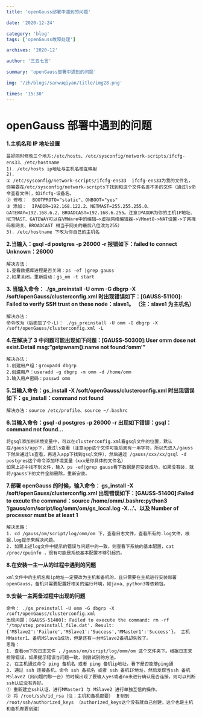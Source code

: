 ```yaml
---
title: 'openGauss部署中遇到的问题'

date: '2020-12-24'

category: 'blog'
tags: ['openGauss故障处理']

archives: '2020-12'

author: '三五七言'

summary: 'openGauss部署中遇到的问题'

img: '/zh/blogs/sanwuqiyan/title/img28.png'

times: '15:30'
---
```


# openGauss 部署中遇到的问题<a name="ZH-CN_TOPIC_0000001073050591"></a>

**1.主机名和 IP 地址设置**

```
最好同时修改三个地方:/etc/hosts、/etc/sysconfig/network-scripts/ifcfg-ens33、/etc/hostname
1). /etc/hosts ip地址与主机名相互映射
2).
① /etc/sysconfig/network-scripts/ifcfg-ens33  ifcfg-ens33为我的文件名，你需要在/etc/sysconfig/network-scripts下找到和这个文件名差不多的文件（通过ls命令查看文件），如ifcfg-设备名。
② 修改：  BOOTPROTO="static"、ONBOOT="yes"
③ 添加：  IPADDR=192.168.122.2、NETMAST=255.255.255.0、GATEWAY=192.168.6.2、BROADCAST=192.168.6.255。注意IPADDR为你的主机IP地址、NETMAST、GATEWAY可以在VMWare中的编辑–>虚拟网络编辑器->VMnet8->NAT设置->子网掩码和网关、BROADCAST 相当于网关的最后八位改为255）
3). /etc/hostname 下改为你自己的主机名
```

**2.当输入：gsql -d postgres -p 26000 -r 报错如下：failed to connect Unknown：26000**

```
解决方法：
1.查看数据库进程是否关闭：ps -ef |grep gauss
2.如果关闭，重新启动：gs_om -t start
```

**3. 当输入命令： ./gs_preinstall -U omm -G dbgrp -X /soft/openGauss/clusterconfig.xml 时出现错误如下：\[GAUSS-51100\]: Failed to verify SSH trust on these node：slave1。 （注：slave1 为主机名）**

```
解决办法：
命令改为（后面加了个-L）： ./gs_preinstall -U omm -G dbgrp -X /soft/openGauss/clusterconfig.xml -L
```

**4.在解决了 3 中问题可能出现如下问题：\[GAUSS-50300\]:User omm dose not exist.Detail msg:“getpwnam\(\):name not found:‘omm’”**

```
解决办法：
1.创建用户组：groupadd dbgrp
2.创建用户：useradd -g dbgrp -m omm -d /home/omm
3.输入用户密码：passwd omm
```

**5.当输入命令：gs_install -X /soft/openGauss/clusterconfig.xml 时出现错误如下：gs_install：command not found**

```
解决办法：source /etc/profile、source ~/.bashrc
```

**6.当输入命令：gsql -d postgres -p 26000 -r 出现如下错误：gsql：command not found…**

```
将gsql添加到环境变量中，可以在clusterconfig.xml看gsql文件的位置，默认在/gauss/app下，通过ls查看（注意app这个文件可能后面有一串字符，所以先进入/gauss下然后通过ls查看，再进入app下找到gsql文件），然后通过 /gauss/xxx/xx/gsql -d postgres这个命令添加环境变量（xxx是你具体的文件名）
如果上述中找不到文件，输入 ps -ef|grep gauss看下数据是否安装成功，如果没有装，就将/gauss下的文件全部删除，重新安装。
```

**7.部署 openGauss 的时候，输入命令： gs_install -X /soft/openGauss/clusterconfig.xml 出现错误如下：\[GAUSS-51400\]:Failed to excute the command：source /home/omm/.bashrc:python3 ‘/gauss/om/script/log/omm/om/gs_local.log -X…’、以及 Number of processor must be at least 1**

```
解决思路：
1. cd /gauss/om/script/log/omm/om 下，查看日志文件，查看所有的.log文件，根据.log提示来解决问题。
2. 如果上述log文件中提示的错误与问题中的一致，则查看下系统的基本配置，cat /proc/cpuinfo ，很有可能是系统基本配置不够引起的。
```

**8.在安装一主一从的过程中遇到的问题**

```
xml文件中的主机名和ip地址一定要改为主机和备机的，且只需要在主机进行安装部署openGauss，备机只需要配置好相关的运行环境，如java、python3等依赖包。
```

**9.安装一主两备过程中出现的问题**

```
命令： ./gs_preinstall -U omm -G dbgrp -X /soft/openGauss/clusterconfig.xml
出现问题：[GAUSS-51400]: Failed to execute the command: rm -rf '/tmp/step_preinstall_file.dat'. Result:{'MSlave2':'Failure','MSlave1':'Success','MMaster1':'Success'}。 主机MMaster1、备机MSlave1成功，但是还有一台MSlave2备机却失败了。
思路：
1. 查看om下的日志文件 ，/gauss/om/script/log/omm/om 这个文件夹下。根据日志来排除错误，如果提示错误与问题一致，则尝试别的方法。
2. 在主机通过命令 ping 备机名 或者 ping 备机ip地址，看下是否能够ping通
3. 通过 ssh 连接备机，命令 ssh 备机名 或者 ssh 备机IP地址，然后发现当ssh 备机MSlave2（出问题的那一台）的时候出现了要输入yes或者no来进行确认是否连接，则可以判断ssh认证没有弄好。
① 重新建立ssh认证，进行MMaster1 与 MSlave2 进行单独互信的操作。
② 将 /root/ssh/id_rsa（注：主机和备机都要） 复制到 /root/ssh/authorized_keys （authorized_keys这个没有就自己创建，这个也是主机和备机都要创建）
```
